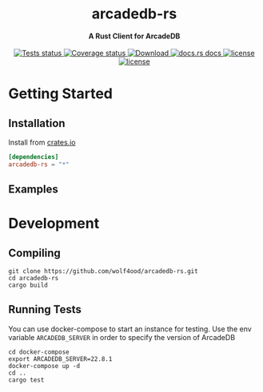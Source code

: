 <h1 align="center">arcadedb-rs</h1>

<div align="center">
 <strong>
   A Rust Client for ArcadeDB 
 </strong>
</div>


<br />

<div align="center">
  <a href="https://github.com/wolf4ood/arcadedb-rs/actions?query=workflow%3ATests">
    <img src="https://github.com/wolf4ood/arcadedb-rs/workflows/Tests/badge.svg"
    alt="Tests status" />
  </a>
  
  <a href="https://coveralls.io/github/wolf4ood/arcadedb-rs?branch=master">
    <img src="https://coveralls.io/repos/github/wolf4ood/arcadedb-rs/badge.svg?branch=master"
    alt="Coverage status" />
  </a>
  <a href="https://crates.io/crates/arcadedb-rs">
    <img src="https://img.shields.io/crates/d/arcadedb-rs.svg?style=flat-square"
      alt="Download" />
  </a>
  <a href="https://docs.rs/arcadedb-client">
    <img src="https://img.shields.io/badge/docs-latest-blue.svg?style=flat-square"
      alt="docs.rs docs" />
  </a>

   <a href="https://opensource.org/licenses/Apache-2.0">
    <img src="https://img.shields.io/badge/License-Apache%202.0-blue.svg"
      alt="license" />
  </a>

   <a href="https://deps.rs/repo/github/wolf4ood/arcadedb-rs">
    <img src="https://deps.rs/repo/github/wolf4ood/arcadedb-rs/status.svg"
      alt="license" />
  </a>


  
</div>

# Getting Started


## Installation


Install from [crates.io](https://crates.io/)

```toml
[dependencies]
arcadedb-rs = "*"
```


## Examples



# Development

## Compiling


```
git clone https://github.com/wolf4ood/arcadedb-rs.git
cd arcadedb-rs
cargo build
```


## Running Tests


You can use docker-compose to start an instance for testing. Use the env variable `ARCADEDB_SERVER`
in order to specify the version of ArcadeDB

```
cd docker-compose
export ARCADEDB_SERVER=22.8.1
docker-compose up -d
cd ..
cargo test
```
